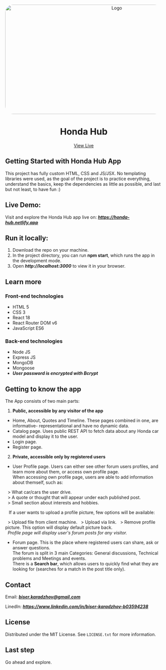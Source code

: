<div align="center">
  <img src="https://res.cloudinary.com/dio4dx3uy/image/upload/v1659945524/honda-hub/demo_sglotx.jpg" alt="Logo" width="700" height="350" style="border-radius:25px">
  </br>
  <h1 align="center" color="#48dbfb">Honda Hub</h1>
  <a align="center" href="https://honda-hub.netlify.app" target="_blank">View Live</a>
</div>


## Getting Started with Honda Hub App

This project has fully custom HTML, CSS and JS/JSX. No templating libraries were used, as the goal of the project is to practice everything, understand the basics, keep the dependencies as little as possible, and last but not least, to have fun :)

## Live Demo:

Visit and explore the Honda Hub app live on: ***https://honda-hub.netlify.app***

## Run it locally:

1. Download the repo on your machine.  
2. In the project directory, you can run **npm start**, which runs the app in the development mode.  
3. Open ***http://localhost:3000*** to view it in your browser.  

## Learn more  

### Front-end technologies

- HTML 5
- CSS 3
- React 18
- React Router DOM v6
- JavaScript ES6

### Back-end technologies

- Node JS
- Express JS
- MongoDB
- Mongoose  
- ***User password is encrypted with Bcrypt***

## Getting to know the app

The App consists of two main parts:

1. **Public, accessible by any visitor of the app**
  - Home, About, Quotes and Timeline. These pages combined in one, are informative- representational and have no dynamic data.
  - Catalog page. Uses public REST API to fetch data about any Honda car model and display it to the user.
  - Login page.
  - Register page.  

2. **Private, accessible only by registered users**
  - User Profile page. Users can either see other forum users profiles, and learn more about them, or access own profile page.  
  When accessing own profile page, users are able to add information about themself, such as:  

  &nbsp;&nbsp;> What car/cars the user drive.  
  &nbsp;&nbsp;> A quote or thought that will appear under each published post.  
  &nbsp;&nbsp;> Small section about interests and hobbies.  

  &nbsp;&nbsp;&nbsp;If a user wants to upload a profile picture, few options will be available:  

  &nbsp;&nbsp;> Upload file from client machine. 
  &nbsp;&nbsp;> Upload via link.
  &nbsp;&nbsp;> Remove profile picture. This option will display default picture back.  
  &nbsp;&nbsp;*Profile page will display user's forum posts for any visitor.*  
  
  - Forum page. This is the place where registered users can share, ask or answer questions.  
  The forum is split in 3 main Categories: General discussions, Technical problems and Meetings and events.  
  There is a **Search bar**, which allows users to quickly find what they are looking for (searches for a match in the post title only).

## Contact

Email: ***biser.karadzhov@gmail.com***  

LinedIn: ***https://www.linkedin.com/in/biser-karadzhov-b03594238***

## License

Distributed under the MIT License. See `LICENSE.txt` for more information.

## Last step

Go ahead and explore.
